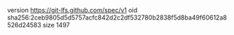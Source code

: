 version https://git-lfs.github.com/spec/v1
oid sha256:2ceb9805d5d5757acfc842d2c2df532780b2838f5d8ba49f60612a8526d24583
size 1497
